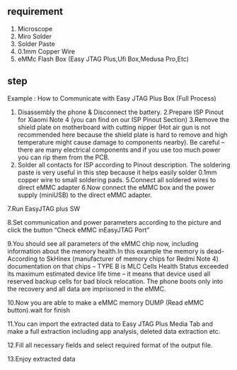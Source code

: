 ## requirement
1. Microscope
2. Miro Solder
3. Solder Paste
4. 0.1mm Copper Wire
5. eMMc Flash Box (Easy JTAG Plus,Ufi Box,Medusa Pro,Etc)

## step
Example : How to Communicate with Easy JTAG Plus Box (Full Process)
1. Disassembly the phone & Disconnect the battery.
2.Prepare ISP Pinout for Xiaomi Note 4 (you can find on our ISP Pinout Section)
3.Remove the shield plate on motherboard with cutting nipper (Hot air gun is not recommended here because the shield plate is hard to remove and high temperature might cause damage to components nearby). Be careful – there are many electrical components and if you use too much power you can rip them from the PCB.
4. Solder all contacts for ISP according to Pinout description. The soldering paste is very useful in this step because it helps easily solder 0.1mm copper wire to small soldering pads.
5.Connect all soldered wires to direct eMMC adapter
6.Now connect the eMMC box and the power supply (miniUSB) to the direct eMMC adapter.

7.Run EasyJTAG plus SW

8.Set communication and power parameters according to the picture and click the button “Check eMMC inEasyJTAG Port”

9.You should see all parameters of the eMMC chip now, including information about the memory health.In this example the memory is dead- According to SkHinex (manufacturer of memory chips for Redmi Note 4) documentation on that chips – TYPE B is MLC Cells Health Status exceeded its maximum estimated device life time – it means that device used all reserved backup cells for bad block relocation. The phone boots only into the recovery and all data are imprisoned in the eMMC.

10.Now you are able to make a eMMC memory DUMP (Read eMMC button).wait for finish

11.You can import the extracted data to Easy JTAG Plus Media Tab and make a full extraction including app analysis, deleted data extraction etc.

12.Fill all necessary fields and select required format of the output file.

13.Enjoy extracted data